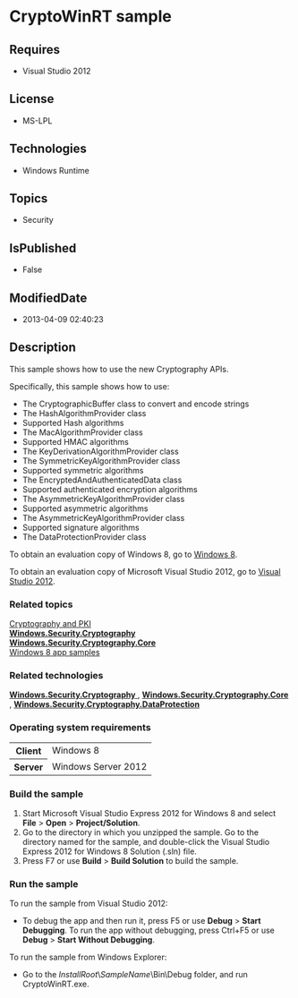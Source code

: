 # CryptoWinRT sample
## Requires
* Visual Studio 2012
## License
* MS-LPL
## Technologies
* Windows Runtime
## Topics
* Security
## IsPublished
* False
## ModifiedDate
* 2013-04-09 02:40:23
## Description

<div id="mainSection">
<p>This sample shows how to use the new Cryptography APIs. </p>
<p>Specifically, this sample shows how to use:</p>
<ul>
<li>The CryptographicBuffer class to convert and encode strings </li><li>The HashAlgorithmProvider class </li><li>Supported Hash algorithms </li><li>The MacAlgorithmProvider class </li><li>Supported HMAC algorithms </li><li>The KeyDerivationAlgorithmProvider class </li><li>The SymmetricKeyAlgorithmProvider class </li><li>Supported symmetric algorithms </li><li>The EncryptedAndAuthenticatedData class </li><li>Supported authenticated encryption algorithms </li><li>The AsymmetricKeyAlgorithmProvider class </li><li>Supported asymmetric algorithms </li><li>The AsymmetricKeyAlgorithmProvider class </li><li>Supported signature algorithms </li><li>The DataProtectionProvider class </li></ul>
<p></p>
<p>To obtain an evaluation copy of Windows&nbsp;8, go to <a href="http://go.microsoft.com/fwlink/p/?linkid=241655">
Windows&nbsp;8</a>.</p>
<p>To obtain an evaluation copy of Microsoft Visual Studio&nbsp;2012, go to <a href="http://go.microsoft.com/fwlink/p/?linkid=241656">
Visual Studio&nbsp;2012</a>.</p>
<h3><a id="related_topics"></a>Related topics</h3>
<dl><dt><a href="http://msdn.microsoft.com/en-us/library/windows/apps/Hh464964">Cryptography and PKI</a>
</dt><dt><a href="http://msdn.microsoft.com/library/windows/apps/BR241404"><b>Windows.Security.Cryptography</b>
</a></dt><dt><a href="http://msdn.microsoft.com/library/windows/apps/BR241547"><b>Windows.Security.Cryptography.Core</b>
</a></dt><dt><a href="http://go.microsoft.com/fwlink/p/?LinkID=227694">Windows 8 app samples</a>
</dt></dl>
<h3>Related technologies</h3>
<a href="http://msdn.microsoft.com/library/windows/apps/BR241404"><b>Windows.Security.Cryptography</b>
</a>, <a href="http://msdn.microsoft.com/library/windows/apps/BR241547"><b>Windows.Security.Cryptography.Core</b>
</a>, <a href="http://msdn.microsoft.com/library/windows/apps/BR241585"><b>Windows.Security.Cryptography.DataProtection</b>
</a>
<h3>Operating system requirements</h3>
<table>
<tbody>
<tr>
<th>Client</th>
<td><dt>Windows&nbsp;8 </dt></td>
</tr>
<tr>
<th>Server</th>
<td><dt>Windows Server&nbsp;2012 </dt></td>
</tr>
</tbody>
</table>
<h3>Build the sample</h3>
<ol>
<li>Start Microsoft Visual Studio Express&nbsp;2012 for Windows&nbsp;8 and select <b>File</b> &gt;
<b>Open</b> &gt; <b>Project/Solution</b>. </li><li>Go to the directory in which you unzipped the sample. Go to the directory named for the sample, and double-click the Visual Studio Express&nbsp;2012 for Windows&nbsp;8 Solution (.sln) file.
</li><li>Press F7 or use <b>Build</b> &gt; <b>Build Solution</b> to build the sample. </li></ol>
<h3>Run the sample</h3>
<p>To run the sample from Visual Studio&nbsp;2012:</p>
<ul>
<li>
<p>To debug the app and then run it, press F5 or use <b>Debug</b> &gt; <b>Start Debugging</b>. To run the app without debugging, press Ctrl&#43;F5 or use
<b>Debug</b> &gt; <b>Start Without Debugging</b>.</p>
</li></ul>
<p>To run the sample from Windows Explorer:</p>
<ul>
<li>Go to the <i>InstallRoot</i>\<i>SampleName</i>\Bin\Debug folder, and run CryptoWinRT.exe.
</li></ul>
</div>
